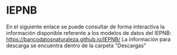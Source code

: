 # IEPNB

En el siguiente enlace se puede consultar de forma interactiva la información disponible referente
a los modelos de datos del IEPNB: https://bancodatosnaturaleza.github.io/IEPNB/
La información para descarga se encuentra dentro de la carpeta "Descargas"
